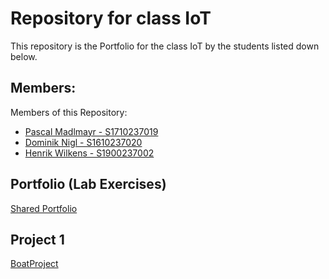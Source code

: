 # Repository for class IoT 
This repository is the Portfolio for the class IoT by the students listed down below.
## Members:
Members of this Repository:
+ [Pascal Madlmayr - S1710237019][1]
+ [Dominik Nigl - S1610237020][2]
+ [Henrik Wilkens - S1900237002][3]

[1]: https://github.com/pasci199601815/IoTMadlmayrNigl/tree/master/Madlmayr
[2]: https://github.com/pasci199601815/IoTMadlmayrNigl/tree/master/Nigl
[3]: https://github.com/pasci199601815/IoTMadlmayrNigl/tree/master/Wilkens


## Portfolio (Lab Exercises)
[Shared Portfolio](https://github.com/pasci199601815/IoTMadlmayrNigl/tree/master/Lab-Exercises)

## Project 1
[BoatProject](https://github.com/pasci199601815/IoTMadlmayrNigl/tree/master/Project1)
